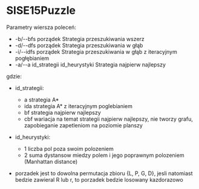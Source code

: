 # SISE15Puzzle


Parametry wiersza poleceń:


- -b/--bfs porządek	                Strategia przeszukiwania wszerz
- -d/--dfs porządek	                Strategia przeszukiwania w głąb
- -i/--idfs porządek	                Strategia przeszukiwania w głąb z iteracyjnym pogłębianiem
- -a/--a id_strategii id_heurystyki	Strategia najpierw najlepszy

gdzie:
- id_strategii:
    - a       strategia A*
    - ida     strategia A* z iteracyjnym poglebianiem
    - bf      strategia najpierw najlepszy
    - cbf     wariacja na temat strategii najpierw najlepszy, nie tworzy grafu, zapobieganie zapetleniom na poziomie planszy

- id_heurystyki:
    - 1   liczba pol poza swoim polozeniem
    - 2   suma dystansow miedzy polem i jego poprawnym polozeniem (Manhattan distance)

	
- porzadek 
jest to dowolna permutacja zbioru {L, P, G, D}, jesli natomiast bedzie zawieral R lub r, to porzadek bedzie losowany kazdorazowo
